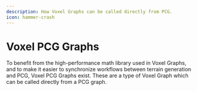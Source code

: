 ```yaml
---
description: How Voxel Graphs can be called directly from PCG.
icon: hammer-crash
---
```


# Voxel PCG Graphs

To benefit from the high-performance math library used in Voxel Graphs, and to make it easier to synchronize workflows between terrain generation and PCG, Voxel PCG Graphs exist. These are a type of Voxel Graph which can be called directly from a PCG graph.&#x20;
